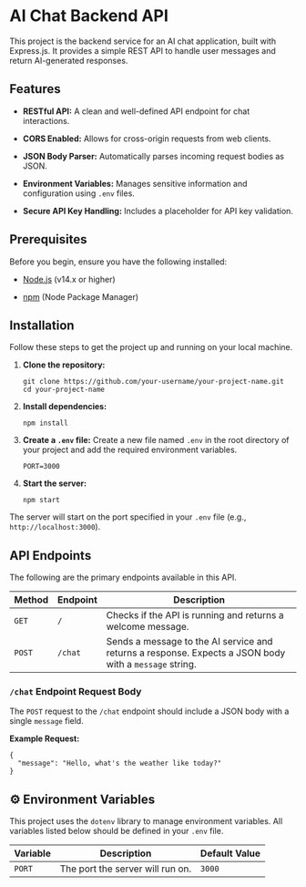 # AI Chat Backend API

This project is the backend service for an AI chat application, built with Express.js. It provides a simple REST API to handle user messages and return AI-generated responses.

## Features

-   **RESTful API:** A clean and well-defined API endpoint for chat interactions.

-   **CORS Enabled:** Allows for cross-origin requests from web clients.

-   **JSON Body Parser:** Automatically parses incoming request bodies as JSON.

-   **Environment Variables:** Manages sensitive information and configuration using `.env` files.

-   **Secure API Key Handling:** Includes a placeholder for API key validation.

## Prerequisites

Before you begin, ensure you have the following installed:

-   [Node.js](https://nodejs.org/en/ "null") (v14.x or higher)

-   [npm](https://www.npmjs.com/ "null") (Node Package Manager)

## Installation

Follow these steps to get the project up and running on your local machine.

1.  **Clone the repository:**

    ```
    git clone https://github.com/your-username/your-project-name.git
    cd your-project-name

    ```

2.  **Install dependencies:**

    ```
    npm install

    ```

3.  **Create a `.env` file:** Create a new file named `.env` in the root directory of your project and add the required environment variables.

    ```
    PORT=3000

    ```

4.  **Start the server:**

    ```
    npm start

    ```

The server will start on the port specified in your `.env` file (e.g., `http://localhost:3000`).

## API Endpoints

The following are the primary endpoints available in this API.


| Method | Endpoint | Description |
|--------|----------|-------------|
| `GET`  | `/`      | Checks if the API is running and returns a welcome message. |
| `POST` | `/chat`  | Sends a message to the AI service and returns a response. Expects a JSON body with a `message` string. |


### `/chat` Endpoint Request Body

The `POST` request to the `/chat` endpoint should include a JSON body with a single `message` field.

**Example Request:**

```
{
  "message": "Hello, what's the weather like today?"
}

```

⚙️ Environment Variables
------------------------

This project uses the `dotenv` library to manage environment variables. All variables listed below should be defined in your `.env` file.

| Variable | Description                     | Default Value |
|----------|---------------------------------|---------------|
| `PORT`   | The port the server will run on. | `3000`        |

